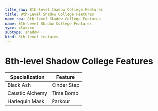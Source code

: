 ```yaml
---
title_raw: 8th-level Shadow College Features
title: 8th-Level Shadow College Features
name_raw: 8th-level Shadow College Features
name: 8th-Level Shadow College Features
type: classes
subtype: shadow
kind: 8th-level features
---
```


# 8th-level Shadow College Features

| Specialization  | Feature     |
| --------------- | ----------- |
| Black Ash       | Cinder Step |
| Caustic Alchemy | Time Bomb   |
| Harlequin Mask  | Parkour     |
